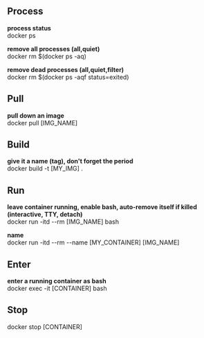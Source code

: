 ## Process
**process status** <br>
docker ps

**remove all processes (all,quiet)** <br>
docker rm $(docker ps -aq)

**remove dead processes (all,quiet,filter)** <br>
docker rm $(docker ps -aqf status=exited)

## Pull
**pull down an image** <br>
docker pull [IMG_NAME]

## Build
**give it a name (tag), don't forget the period** <br>
docker build -t [MY_IMG] .

## Run
**leave container running, enable bash, auto-remove itself if killed (interactive, TTY, detach)** <br>
docker run -itd --rm [IMG_NAME] bash

**name** <br>
docker run -itd --rm --name [MY_CONTAINER] [IMG_NAME]

## Enter
**enter a running container as bash** <br>
docker exec -it [CONTAINER] bash

## Stop
docker stop [CONTAINER]
